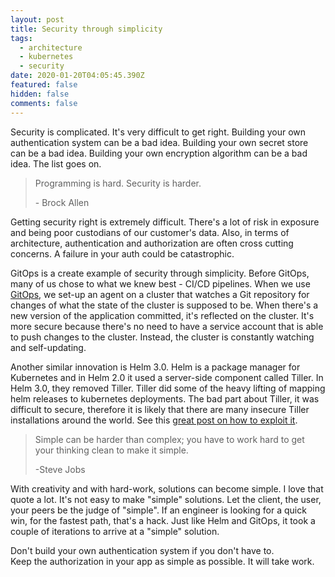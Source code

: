```yaml
---
layout: post
title: Security through simplicity
tags:
  - architecture
  - kubernetes
  - security
date: 2020-01-20T04:05:45.390Z
featured: false
hidden: false
comments: false
---
```

Security is complicated. It's very difficult to get right. Building your own authentication system can be a bad idea. Building your own secret store can be a bad idea. Building your own encryption algorithm can be a bad idea. The list goes on.

<!--more-->

> Programming is hard. Security is harder. 
>
> \- Brock Allen

Getting security right is extremely difficult. There's a lot of risk in exposure and being poor custodians of our customer's data. Also, in terms of architecture, authentication and authorization are often cross cutting concerns. A failure in your auth could be catastrophic.

GitOps is a create example of security through simplicity. Before GitOps, many of us chose to what we knew best - CI/CD pipelines. When we use [GitOps](https://gaunacode.com/gitops), we set-up an agent on a cluster that watches a Git repository for changes of what the state of the cluster is supposed to be. When there's a new version of the application committed, it's reflected on the cluster. It's more secure because there's no need to have a service account that is able to push changes to the cluster. Instead, the cluster is constantly watching and self-updating.

Another similar innovation is Helm 3.0. Helm is a package manager for Kubernetes and in Helm 2.0 it used a server-side component called Tiller. In Helm 3.0, they removed Tiller. Tiller did some of the heavy lifting of mapping helm releases to kubernetes deployments. The bad part about Tiller, it was difficult to secure, therefore it is likely that there are many insecure Tiller installations around the world. See this [great post on how to exploit it](https://blog.ropnop.com/attacking-default-installs-of-helm-on-kubernetes/).

> Simple can be harder than complex; you have to work hard to get your thinking clean to make it simple. 
>
> \-Steve Jobs

With creativity and with hard-work, solutions can become simple. I love that quote a lot. It's not easy to make "simple" solutions. Let the client, the user, your peers be the judge of "simple". If an engineer is looking for a quick win, for the fastest path, that's a hack. Just like Helm and GitOps, it took a couple of iterations to arrive at a "simple" solution.

Don't build your own authentication system if you don't have to. \
Keep the authorization in your app as simple as possible. It will take work.
